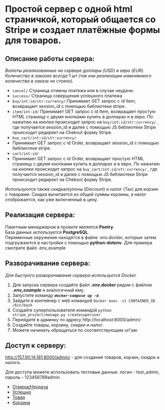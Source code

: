 # Простой сервер с одной html страничкой, который общается со Stripe и создает платёжные формы для товаров.

## Описание работы сервера:

_Валюты реализованные на сервере доллары (USD) и евро (EUR). Количество в заказах всегда 1 шт (так как реализации изменяемого
количества в заказе не стояло)._

* `cancel/`
Страница отмены платежа или в случае неудачи.
* `success/`
Страница совершения успешного платежа
* `buy/int:id/str:currency/`
Принимает GET запрос с id Item, возвращает session_id с помощью библиотеки stripe.
* `item/int:id/`
Принимает GET запрос с id Item, возвращает простую HTML страницу с двумя кнопками купить в долларах и в  евро. По нажатию
на кнопки происходит запрос на `buy/int:id/str:currency/` , где получается session_id и далее с помощью JS библиотеки 
Stripe происходит редирект на Chekout форму Stripe.
* `buy_cart/int:id/str:currency/`
* Принимает GET запрос с id Order, возвращает session_id с помощью библиотеки stripe.
* `cart/int:id/`
* Принимает GET запрос с id Order, возвращает простую HTML страницу с двумя кнопками купить в долларах и в  евро. По нажатию
на кнопки происходит запрос на `buy_cart/int:id/str:currency/` , где получается session_id и далее с помощью JS библиотеки 
Stripe происходит редирект на Chekout форму Stripe.

Используются также скидка/купоны (Discount) и налог (Tax) для корзин с товарами. Скидка вычитается из общей суммы корзины,
а налог отображается, как уже включенный в цену.

## Реализация сервера:

Пакетным менеджером в проекте является **Poetry**. \
База данных используется **PostgreSQL**. \
Переменные окружения находятся в файле .env.docker, которые затем подгружаются в настройки с помощью **python-dotenv**. Для 
примера смотрите файл .env_example


## Разворачивание сервера:

_Для быстрого разворачивания сервера используется Docker._

1. Для запуска сервера создайте файл **_.env.docker_** рядом с файлом **_.env_example_** и аналогичный ему.
2. Запустите команду _**`docker-compose up -d`**_.
3. Зайдите в контейнер с web командой `docker exec -it CONTAINER_ID /bin/bash`
4. Создайте суперпользователя командой `python stripe_project/manage.py createsuperuser`
5. Перейдите в админку по адресу http://localhost:8000/admin/
6. Создайте товары, корзину, скидки и налог.
7. Можете начинать обращаться по соответствующим url'ам.


## Доступ к серверу:

http://157.90.14.181:8000/admin/ - для создания товаров, корзин, скидок и налога.

Для доступа можете использовать тестовые данные: логин - test_admin, пароль - 123456789admin

- [Отмена/Неудача](http://157.90.14.181:8000/cancel/)
- [Успешно](http://157.90.14.181:8000/success/)
- [Товар](http://157.90.14.181:8000/item/1/)
- [Корзина](http://157.90.14.181:8000/cart/1/)
